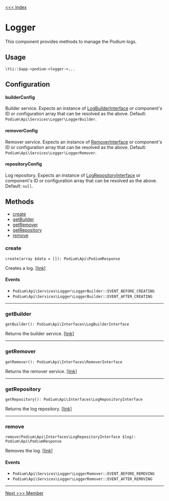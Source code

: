 [<<< Index](../README.md)

# Logger

This component provides methods to manage the Podium logs.

## Usage

```
\Yii::$app->podium->logger->...
```

## Configuration

#### builderConfig

Builder service. Expects an instance of [LogBuilderInterface](https://github.com/yii-podium/yii2-api/blob/master/src/Interfaces/LogBuilderInterface.php) 
or component's ID or configuration array that can be resolved as the above. Default: `Podium\Api\Services\Logger\LoggerBuilder`.

#### removerConfig

Remover service. Expects an instance of [RemoverInterface](https://github.com/yii-podium/yii2-api/blob/master/src/Interfaces/RemoverInterface.php) 
or component's ID or configuration array that can be resolved as the above. Default: `Podium\Api\Services\Logger\LoggerRemover`.

#### repositoryConfig

Log repository. Expects an instance of [LogRepositoryInterface](https://github.com/yii-podium/yii2-api/blob/master/src/Interfaces/LogRepositoryInterface.php) 
or component's ID or configuration array that can be resolved as the above. Default: `null`.

## Methods

- [create](#create)
- [getBuilder](#getBuilder)
- [getRemover](#getRemover)
- [getRepository](#getRepository)
- [remove](#remove)

### create <span id="create"></span>

```
create(array $data = []): Podium\Api\PodiumResponse
```

Creates a log. [[link]](https://github.com/yii-podium/yii2-api/blob/master/src/Components/Logger.php#L71)

#### Events

- `Podium\Api\Services\Logger\LoggerBuilder::EVENT_BEFORE_CREATING`
- `Podium\Api\Services\Logger\LoggerBuilder::EVENT_AFTER_CREATING`

---

### getBuilder <span id="getBuilder"></span>

```
getBuilder(): Podium\Api\Interfaces\LogBuilderInterface
```

Returns the builder service. [[link]](https://github.com/yii-podium/yii2-api/blob/master/src/Components/Logger.php#L57)

---

### getRemover <span id="getRemover"></span>

```
getRemover(): Podium\Api\Interfaces\RemoverInterface
```

Returns the remover service. [[link]](https://github.com/yii-podium/yii2-api/blob/master/src/Components/Logger.php#L81)

---

### getRepository <span id="getRepository"></span>

```
getRepository(): Podium\Api\Interfaces\LogRepositoryInterface
```

Returns the log repository. [[link]](https://github.com/yii-podium/yii2-api/blob/master/src/Components/Logger.php#L41)

---

### remove <span id="remove"></span>

```
remove(Podium\Api\Interfaces\LogRepositoryInterface $log): Podium\Api\PodiumResponse
```

Removes the log. [[link]](https://github.com/yii-podium/yii2-api/blob/master/src/Components/Logger.php#L95)

#### Events

- `Podium\Api\Services\Logger\LoggerRemover::EVENT_BEFORE_REMOVING`
- `Podium\Api\Services\Logger\LoggerRemover::EVENT_AFTER_REMOVING`

---

[Next >>> Member](member.md)
